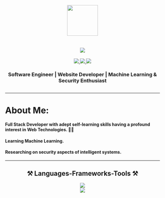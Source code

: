 


<div id="header" align="center">
  <img src="https://avatars.githubusercontent.com/u/52500491?s=400&u=6a539ef02781d8da214e2d8964cad78f08521b26&v=4" width="100"/>
</div>
<h1 align="center">
    <img src="https://readme-typing-svg.herokuapp.com/?font=Righteous&size=35&center=true&vCenter=true&width=500&height=70&duration=4000&lines=Hi+There!+👋;+I'm+Sushmita+Palikhe!;" />
</h1>
<div align="center"> 
  <a href="mailto:sushmipalikhe97@gmail.com">
    <img src="https://img.shields.io/badge/Gmail-333333?style=for-the-badge&logo=gmail&logoColor=red" />
  </a>
  <a href="https://www.linkedin.com/in/sushmita-palikhe-b45638177/" target="_blank">
    <img src="https://img.shields.io/badge/LinkedIn-0077B5?style=for-the-badge&logo=linkedin&logoColor=white" target="_blank" />
  </a>
  <a href="https://sushmita85.gitlab.io/my-portfolio/" target="_blank">
     <img src="https://img.shields.io/badge/Portfolio-FF5722?style=for-the-badge&logo=todoist&logoColor=white" target="_blank" /> <!-- sqlite, safari, google-chrome are other good icon options -->
  </a>
</div>

<h3 align="center">Software Engineer | Website Developer | Machine Learning & Security Enthusiast </h3>

<div align="center">
  <img src="https://komarev.com/ghpvc/?username=Sushmi-pal&style=flat-square&color=blue" alt=""/>
  </div>
  <div>
 
  
  </div>
  
  
  
  
  
  
  
  _ _ _
  
  
  
  
  # About Me:
  <h4>Full Stack Developer with adept self-learning skills having a profound interest in Web Technologies. 👋🔭 </h4> 
  <h4>Learning Machine Learning.</h4>
  <h4>Researching on security aspects of intelligent systems.</h4>
  <hr>
  <h2 align="center">⚒️ Languages-Frameworks-Tools ⚒️</h2>
  <div align="center">
    <img src="https://skillicons.dev/icons?i=react,bootstrap,html,css,vscode,github,git,php" /><br>
    <img src="https://skillicons.dev/icons?i=nodejs,python,javascript,c,fastapi,graphql,mysql,flask,pytorch,matlab" /><br>
</div>
  
  
  
  
  
<!--
**Sushmi-pal/Sushmi-pal** is a ✨ _special_ ✨ repository because its `README.md` (this file) appears on your GitHub profile.

Here are some ideas to get you started:<img src="https://komarev.com/ghpvc/?username=your-github-username&style=flat-square&color=blue" alt=""/>

- 🔭 I’m currently working on ...
- 🌱 I’m currently learning ...
- 👯 I’m looking to collaborate on ...
- 🤔 I’m looking for help with ...
- 💬 Ask me about ...
- 📫 How to reach me: ...
- 😄 Pronouns: ...
- ⚡ Fun fact: ...
-->
